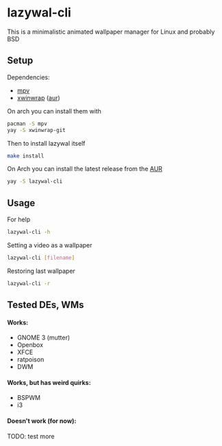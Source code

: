 # lazywal-cli

This is a minimalistic animated wallpaper manager for Linux and probably BSD
## Setup

Dependencies:
* [mpv](https://github.com/mpv-player/mpv)
* [xwinwrap](https://github.com/ujjwal96/xwinwrap) ([aur](https://aur.archlinux.org/packages/xwinwrap-git/))

On arch you can install them with
```bash
pacman -S mpv
yay -S xwinwrap-git
```
Then to install lazywal itself
```bash
make install
```
On Arch you can install the latest release from the [AUR](https://aur.archlinux.org/packages/lazywal-cli/)
```bash
yay -S lazywal-cli
```
## Usage

For help
```bash
lazywal-cli -h
```
Setting a video as a wallpaper
```bash
lazywal-cli [filename]
```
Restoring last wallpaper
```bash
lazywal-cli -r
```
## Tested DEs, WMs

#### Works:
* GNOME 3 (mutter)
* Openbox
* XFCE
* ratpoison
* DWM
#### Works, but has weird quirks:
* BSPWM
* i3
#### Doesn't work (for now):
TODO: test more
